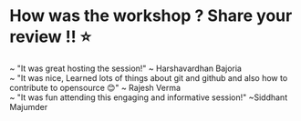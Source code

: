 # How was the workshop ? Share your review !! :star:
~ "It was great hosting the session!" ~ Harshavardhan Bajoria  
~ "It was nice, Learned lots of things about git and github and also how to contribute to opensource :blush:" ~ Rajesh Verma <br>
~ "It was fun attending this engaging  and informative session!" ~Siddhant Majumder
